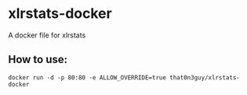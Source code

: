 # xlrstats-docker
A docker file for xlrstats

## How to use:
`docker run -d -p 80:80 -e ALLOW_OVERRIDE=true that0n3guy/xlrstats-docker`

